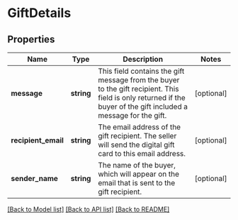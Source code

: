 # GiftDetails

## Properties
Name | Type | Description | Notes
------------ | ------------- | ------------- | -------------
**message** | **string** | This field contains the gift message from the buyer to the gift recipient. This field is only returned if the buyer of the gift included a message for the gift. | [optional] 
**recipient_email** | **string** | The email address of the gift recipient. The seller will send the digital gift card to this email address. | [optional] 
**sender_name** | **string** | The name of the buyer, which will appear on the email that is sent to the gift recipient. | [optional] 

[[Back to Model list]](../README.md#documentation-for-models) [[Back to API list]](../README.md#documentation-for-api-endpoints) [[Back to README]](../README.md)



